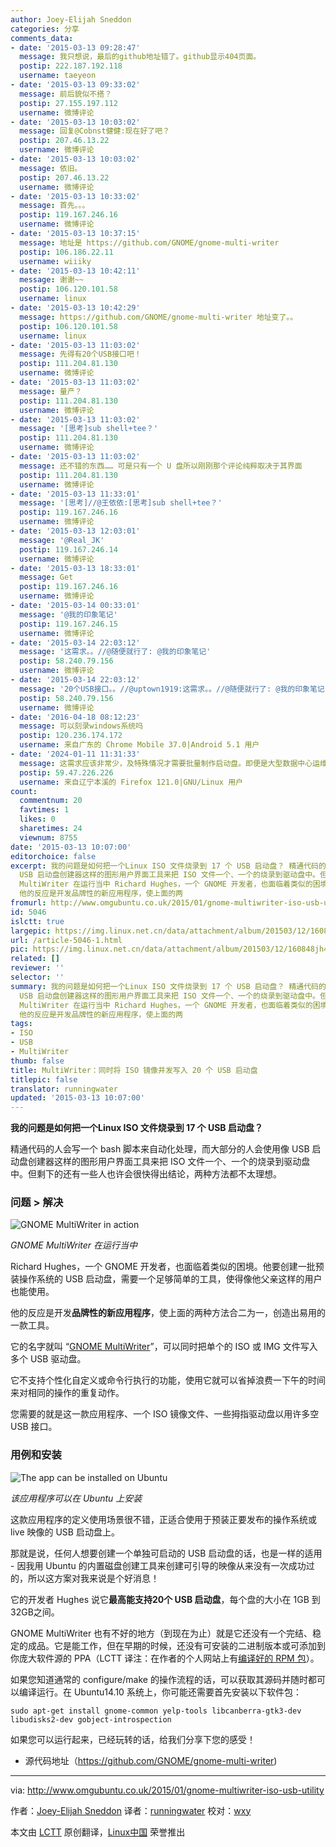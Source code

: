 ```yaml
---
author: Joey-Elijah Sneddon
categories: 分享
comments_data:
- date: '2015-03-13 09:28:47'
  message: 我只想说，最后的github地址错了。github显示404页面。
  postip: 222.187.192.118
  username: taeyeon
- date: '2015-03-13 09:33:02'
  message: 前后貌似不搭？
  postip: 27.155.197.112
  username: 微博评论
- date: '2015-03-13 10:03:02'
  message: 回复@Cobnst健健:现在好了吧？
  postip: 207.46.13.22
  username: 微博评论
- date: '2015-03-13 10:03:02'
  message: 依旧。
  postip: 207.46.13.22
  username: 微博评论
- date: '2015-03-13 10:33:02'
  message: 首先。。。
  postip: 119.167.246.16
  username: 微博评论
- date: '2015-03-13 10:37:15'
  message: 地址是 https://github.com/GNOME/gnome-multi-writer
  postip: 106.186.22.11
  username: wiiiky
- date: '2015-03-13 10:42:11'
  message: 谢谢~~
  postip: 106.120.101.58
  username: linux
- date: '2015-03-13 10:42:29'
  message: https://github.com/GNOME/gnome-multi-writer 地址变了。。
  postip: 106.120.101.58
  username: linux
- date: '2015-03-13 11:03:02'
  message: 先得有20个USB接口吧！
  postip: 111.204.81.130
  username: 微博评论
- date: '2015-03-13 11:03:02'
  message: 量产？
  postip: 111.204.81.130
  username: 微博评论
- date: '2015-03-13 11:03:02'
  message: '[思考]sub shell+tee？'
  postip: 111.204.81.130
  username: 微博评论
- date: '2015-03-13 11:03:02'
  message: 还不错的东西…… 可是只有一个 U 盘所以刚刚那个评论纯粹取决于其界面
  postip: 111.204.81.130
  username: 微博评论
- date: '2015-03-13 11:33:01'
  message: '[思考]//@王依依:[思考]sub shell+tee？'
  postip: 119.167.246.16
  username: 微博评论
- date: '2015-03-13 12:03:01'
  message: '@Real_JK'
  postip: 119.167.246.14
  username: 微博评论
- date: '2015-03-13 18:33:01'
  message: Get
  postip: 119.167.246.16
  username: 微博评论
- date: '2015-03-14 00:33:01'
  message: '@我的印象笔记'
  postip: 119.167.246.15
  username: 微博评论
- date: '2015-03-14 22:03:12'
  message: '这需求。。//@随便就行了: @我的印象笔记'
  postip: 58.240.79.156
  username: 微博评论
- date: '2015-03-14 22:03:12'
  message: '20个USB接口。。//@uptown1919:这需求。。//@随便就行了: @我的印象笔记'
  postip: 58.240.79.156
  username: 微博评论
- date: '2016-04-18 08:12:23'
  message: 可以刻录windows系统吗
  postip: 120.236.174.172
  username: 来自广东的 Chrome Mobile 37.0|Android 5.1 用户
- date: '2024-01-11 11:31:33'
  message: 这需求应该非常少，及特殊情况才需要批量制作启动盘。即便是大型数据中心运维，比如上百台超算的部署更好的方式是通过PXE+脚本及一些列自动化工具。但是有了总比没有好，感谢作者！
  postip: 59.47.226.226
  username: 来自辽宁本溪的 Firefox 121.0|GNU/Linux 用户
count:
  commentnum: 20
  favtimes: 1
  likes: 0
  sharetimes: 24
  viewnum: 8755
date: '2015-03-13 10:07:00'
editorchoice: false
excerpt: 我的问题是如何把一个Linux ISO 文件烧录到 17 个 USB 启动盘？ 精通代码的人会写一个 bash 脚本来自动化处理，而大部分的人会使用像
  USB 启动盘创建器这样的图形用户界面工具来把 ISO 文件一个、一个的烧录到驱动盘中。但剩下的还有一些人也许会很快得出结论，两种方法都不太理想。 问题  解决  GNOME
  MultiWriter 在运行当中 Richard Hughes，一个 GNOME 开发者，也面临着类似的困境。他要创建一批预装操作系统的 USB 启动盘，需要一个足够简单的工具，使得像他父亲这样的用户也能使用。
  他的反应是开发品牌性的新应用程序，使上面的两
fromurl: http://www.omgubuntu.co.uk/2015/01/gnome-multiwriter-iso-usb-utility
id: 5046
islctt: true
largepic: https://img.linux.net.cn/data/attachment/album/201503/12/160848jh44ryurrzr32gzt.jpg
url: /article-5046-1.html
pic: https://img.linux.net.cn/data/attachment/album/201503/12/160848jh44ryurrzr32gzt.jpg.thumb.jpg
related: []
reviewer: ''
selector: ''
summary: 我的问题是如何把一个Linux ISO 文件烧录到 17 个 USB 启动盘？ 精通代码的人会写一个 bash 脚本来自动化处理，而大部分的人会使用像
  USB 启动盘创建器这样的图形用户界面工具来把 ISO 文件一个、一个的烧录到驱动盘中。但剩下的还有一些人也许会很快得出结论，两种方法都不太理想。 问题  解决  GNOME
  MultiWriter 在运行当中 Richard Hughes，一个 GNOME 开发者，也面临着类似的困境。他要创建一批预装操作系统的 USB 启动盘，需要一个足够简单的工具，使得像他父亲这样的用户也能使用。
  他的反应是开发品牌性的新应用程序，使上面的两
tags:
- ISO
- USB
- MultiWriter
thumb: false
title: MultiWriter：同时将 ISO 镜像并发写入 20 个 USB 启动盘
titlepic: false
translator: runningwater
updated: '2015-03-13 10:07:00'
---
```


**我的问题是如何把一个Linux ISO 文件烧录到 17 个 USB 启动盘？**


精通代码的人会写一个 bash 脚本来自动化处理，而大部分的人会使用像 USB 启动盘创建器这样的图形用户界面工具来把 ISO 文件一个、一个的烧录到驱动盘中。但剩下的还有一些人也许会很快得出结论，两种方法都不太理想。


### 问题 > 解决


![GNOME MultiWriter in action](/data/attachment/album/201503/12/160848jh44ryurrzr32gzt.jpg)


*GNOME MultiWriter 在运行当中*


Richard Hughes，一个 GNOME 开发者，也面临着类似的困境。他要创建一批预装操作系统的 USB 启动盘，需要一个足够简单的工具，使得像他父亲这样的用户也能使用。


他的反应是开发**品牌性的新应用程序**，使上面的两种方法合二为一，创造出易用的一款工具。


它的名字就叫 “[GNOME MultiWriter](https://github.com/GNOME/gnome-multi-writer)”，可以同时把单个的 ISO 或 IMG 文件写入多个 USB 驱动盘。


它不支持个性化自定义或命令行执行的功能，使用它就可以省掉浪费一下午的时间来对相同的操作的重复动作。


您需要的就是这一款应用程序、一个 ISO 镜像文件、一些拇指驱动盘以用许多空 USB 接口。


### 用例和安装


![The app can be installed on Ubuntu](/data/attachment/album/201503/12/160849kfr12e72drrdn2d5.jpg)


*该应用程序可以在 Ubuntu 上安装*


这款应用程序的定义使用场景很不错，正适合使用于预装正要发布的操作系统或 live 映像的 USB 启动盘上。


那就是说，任何人想要创建一个单独可启动的 USB 启动盘的话，也是一样的适用 - 因我用 Ubuntu 的内置磁盘创建工具来创建可引导的映像从来没有一次成功过的，所以这方案对我来说是个好消息！


它的开发者 Hughes 说它**最高能支持20个 USB 启动盘**，每个盘的大小在 1GB 到 32GB之间。


GNOME MultiWriter 也有不好的地方（到现在为止）就是它还没有一个完结、稳定的成品。它是能工作，但在早期的时候，还没有可安装的二进制版本或可添加到你庞大软件源的 PPA（LCTT 译注：在作者的个人网站上有[编译好的 RPM 包](http://people.freedesktop.org/~hughsient/fedora/21/x86_64/gnome-multi-writer-3.15.5-0.41.20150204git.fc21.x86_64.rpm)）。


如果您知道通常的 configure/make 的操作流程的话，可以获取其源码并随时都可以编译运行。在 Ubuntu14.10 系统上，你可能还需要首先安装以下软件包：



```
sudo apt-get install gnome-common yelp-tools libcanberra-gtk3-dev libudisks2-dev gobject-introspection

```

如果您可以运行起来，已经玩转的话，给我们分享下您的感受！


* 源代码地址（<https://github.com/GNOME/gnome-multi-writer>)




---


via: <http://www.omgubuntu.co.uk/2015/01/gnome-multiwriter-iso-usb-utility>


作者：[Joey-Elijah Sneddon](https://plus.google.com/117485690627814051450/?rel=author) 译者：[runningwater](https://github.com/runningwater) 校对：[wxy](https://github.com/wxy)


本文由 [LCTT](https://github.com/LCTT/TranslateProject) 原创翻译，[Linux中国](http://linux.cn/) 荣誉推出